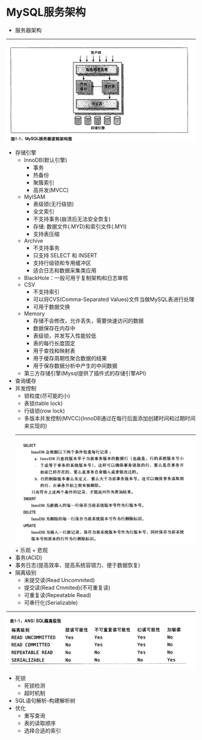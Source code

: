 # MySQL服务架构
+ 服务器架构
---
![server.png](pictures/server.png)
+ 存储引擎
	+ InnoDB(默认引擎)
		+ 事务
		+ 热备份
		+ 聚簇索引
		+ 高并发(MVCC)
	+ MyISAM
		+ 表级锁(无行级锁)
		+ 全文索引
		+ 不支持事务(崩溃后无法安全恢复)
		+ 存储: 数据文件(.MYD)和索引文件(.MYI)
		+ 支持表压缩
	+ Archive
		+ 不支持事务
		+ 只支持 SELECT 和 INSERT
		+ 支持行级锁和专用缓冲区
		+ 适合日志和数据采集类应用
	+ BlackHole：一般可用于复制架构和日志审核
	+ CSV
		+ 不支持索引
		+ 可以将CVS(Comma-Separated Values)文件当做MySQL表进行处理
		+ 可用于数据交换
	+ Memory
		+ 存储不会修改，允许丢失，需要快速访问的数据
		+ 数据保存在内存中
		+ 表级锁，并发写入性能较低
		+ 表的每行长度固定
		+ 用于查找和映射表
		+ 用于缓存周期性聚合数据的结果
		+ 用于保存数据分析中产生的中间数据
	+ 第三方存储引擎(Mysql提供了插件式的存储引擎API)
+ 查询缓存
+ 并发控制
	+ 锁粒度(尽可能的小)
	+ 表锁(table lock)
	+ 行级锁(row lock)
	+ 多版本并发控制(MVCC)(InnoDB通过在每行后面添加创建时间和过期时间来实现的)
	---
	![mvvc.png](pictures/mvvc.png)
		+ 乐观
		+ 悲观
+ 事务(ACID)
+ 事务日志(提高效率、提高系统容错力、便于数据恢复)
+ 隔离级别
	+ 未提交读(Read Uncommited)
	+ 提交读(Read Cmmited)(不可重复读)
	+ 可重复读(Repeatable Read)
	+ 可串行化(Serializable)
---
![isolation.png](pictures/isolation.png)
+ 死锁
	+ 死锁检测
	+ 超时机制
+ SQL语句解析-构建解析树
+ 优化
	+ 重写查询
	+ 表的读取顺序
	+ 选择合适的索引
